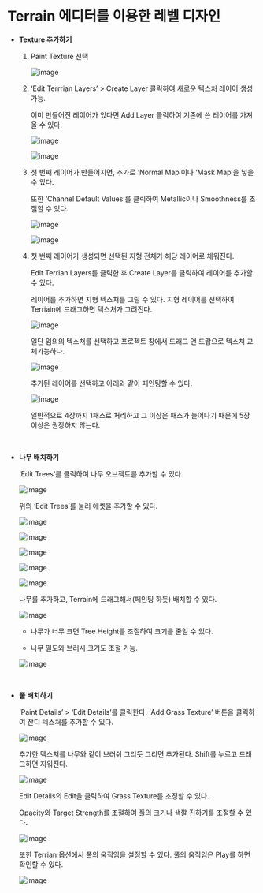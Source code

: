 # Terrain 에디터를 이용한 레벨 디자인

- **Texture 추가하기**

  1. Paint Texture 선택

     ![image](https://github.com/SShinMJ/TIL/assets/82142527/146e09b2-1df2-43f4-afbe-eb151be7713d)

  2. ‘Edit Terrrian Layers’ > Create Layer 클릭하여 새로운 텍스처 레이어 생성 가능.
        
        이미 만들어진 레이어가 있다면 Add Layer 클릭하여 기존에 쓴 레이어를 가져올 수 있다.

        ![image](https://github.com/SShinMJ/TIL/assets/82142527/94c485cd-1358-4c8c-a7e0-674431c0b20e)

        ![image](https://github.com/SShinMJ/TIL/assets/82142527/df0216e0-c54a-465b-b454-320194d89298)


  3. 첫 번째 레이어가 만들어지면, 추가로 ‘Normal Map’이나 ‘Mask Map’을 넣을 수 있다.

     또한 ‘Channel Default Values’를 클릭하여 Metallic이나 Smoothness를 조절할 수 있다.

     ![image](https://github.com/SShinMJ/TIL/assets/82142527/8865f12b-ccb8-4721-8b9c-644a835d4e42)

     ![image](https://github.com/SShinMJ/TIL/assets/82142527/01f3eb1c-289f-4616-9d51-3b24f1eed347)

  4. 첫 번째 레이어가 생성되면 선택된 지형 전체가 해당 레이어로 채워진다.

     Edit Terrian Layers를 클릭한 후 Create Layer를 클릭하여 레이어를 추가할 수 있다.

     레이어를 추가하면 지형 텍스처를 그릴 수 있다. 지형 레이어를 선택하여 Terriain에 드래그하면 텍스처가 그려진다.

     ![image](https://github.com/SShinMJ/TIL/assets/82142527/02f87912-db0d-4983-981f-7297aebe5757)

     일단 임의의 텍스쳐를 선택하고  프로젝트 창에서 드래그 앤 드랍으로 텍스쳐 교체가능하다.

     ![image](https://github.com/SShinMJ/TIL/assets/82142527/de17283f-b447-4bab-bece-7dcc773971f4)

     추가된 레이어를 선택하고 아래와 같이 페인팅할 수 있다.

     ![image](https://github.com/SShinMJ/TIL/assets/82142527/df624ed7-970d-4c2a-8ae6-1c2684147411)

     일반적으로 4장까지 1패스로 처리하고 그 이상은 패스가 늘어나기 때문에 5장 이상은 권장하지 않는다. 

<br>

- **나무 배치하기**

  ‘Edit Trees’를 클릭하여 나무 오브젝트를 추가할 수 있다.

  ![image](https://github.com/SShinMJ/TIL/assets/82142527/5a7d188c-166b-4495-a2fc-1a5ecb9bee28)

  위의 ‘Edit Trees’를 눌러 에셋을 추가할 수 있다.

  ![image](https://github.com/SShinMJ/TIL/assets/82142527/ad7c5ec4-619f-4647-967a-ef201e9db3a7)

  ![image](https://github.com/SShinMJ/TIL/assets/82142527/ccf4b9dc-a3a9-49b3-8cc6-5faa22b6af71)

  ![image](https://github.com/SShinMJ/TIL/assets/82142527/f16e3e53-394d-4086-aca7-c38d049d385a)

  ![image](https://github.com/SShinMJ/TIL/assets/82142527/59cde73a-6c8b-44e7-b9f9-f5c7d7a6b6f0)

  ![image](https://github.com/SShinMJ/TIL/assets/82142527/ad9d9042-a2cf-4ee0-8662-89d94c783b8e)

  나무를 추가하고, Terrain에 드래그해서(페인팅 하듯) 배치할 수 있다.

  ![image](https://github.com/SShinMJ/TIL/assets/82142527/19c9e348-e7d6-4f6d-a9be-921f3cc88935)

  + 나무가 너무 크면 Tree Height를 조절하여 크기를 줄일 수 있다.

  + 나무 밀도와 브러시 크기도 조절 가능.
 
  ![image](https://github.com/SShinMJ/TIL/assets/82142527/922eee6a-f099-4c48-be61-b7f66ed72f1b)

<br>

- **풀 배치하기**

  ‘Paint Details’ > ‘Edit Details’를 클릭한다. ‘Add Grass Texture’ 버튼을 클릭하여 잔디 텍스처를 추가할 수 있다.

  ![image](https://github.com/SShinMJ/TIL/assets/82142527/07039dcb-6f25-4af7-830a-1e2dd587fbdd)

  추가한 텍스처를 나무와 같이 브러쉬 그리듯 그리면 추가된다. Shift를 누르고 드래그하면 지워진다.

  ![image](https://github.com/SShinMJ/TIL/assets/82142527/e11c60f5-8805-4871-b021-8b8b2baab9aa)

  Edit Details의 Edit을 클릭하여 Grass Texture를 조정할 수 있다.

  Opacity와 Target Strength를 조절하여 풀의 크기나 색깔 진하기를 조절할 수 있다.

  ![image](https://github.com/SShinMJ/TIL/assets/82142527/600261a7-da0c-4f53-945d-41bd07242c45)

  또한 Terrian 옵션에서 풀의 움직임을 설정할 수 있다. 풀의 움직임은 Play를 하면 확인할 수 있다.

  ![image](https://github.com/SShinMJ/TIL/assets/82142527/c48b1b7e-30c8-4ea2-a344-a90daff11a34)
  

